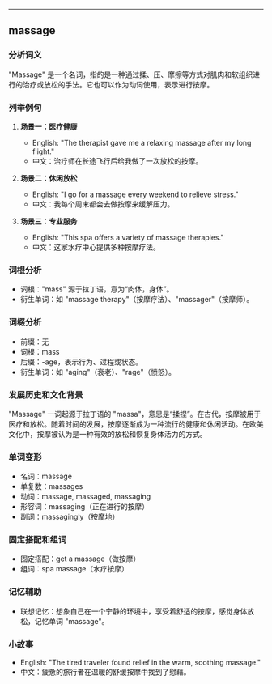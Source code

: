 
---------------
## massage
### 分析词义
"Massage" 是一个名词，指的是一种通过揉、压、摩擦等方式对肌肉和软组织进行的治疗或放松的手法。它也可以作为动词使用，表示进行按摩。

### 列举例句
1. **场景一：医疗健康**
   - English: "The therapist gave me a relaxing massage after my long flight."
   - 中文：治疗师在长途飞行后给我做了一次放松的按摩。

2. **场景二：休闲放松**
   - English: "I go for a massage every weekend to relieve stress."
   - 中文：我每个周末都会去做按摩来缓解压力。

3. **场景三：专业服务**
   - English: "This spa offers a variety of massage therapies."
   - 中文：这家水疗中心提供多种按摩疗法。

### 词根分析
- 词根："mass" 源于拉丁语，意为“肉体，身体”。
- 衍生单词：如 "massage therapy"（按摩疗法）、"massager"（按摩师）。

### 词缀分析
- 前缀：无
- 词根：mass
- 后缀：-age，表示行为、过程或状态。
- 衍生单词：如 "aging"（衰老）、"rage"（愤怒）。

### 发展历史和文化背景
"Massage" 一词起源于拉丁语的 "massa"，意思是“揉捏”。在古代，按摩被用于医疗和放松。随着时间的发展，按摩逐渐成为一种流行的健康和休闲活动。在欧美文化中，按摩被认为是一种有效的放松和恢复身体活力的方式。

### 单词变形
- 名词：massage
- 单复数：massages
- 动词：massage, massaged, massaging
- 形容词：massaging（正在进行的按摩）
- 副词：massagingly（按摩地）

### 固定搭配和组词
- 固定搭配：get a massage（做按摩）
- 组词：spa massage（水疗按摩）

### 记忆辅助
- 联想记忆：想象自己在一个宁静的环境中，享受着舒适的按摩，感觉身体放松，记忆单词 "massage"。

### 小故事
- English: "The tired traveler found relief in the warm, soothing massage."
- 中文：疲惫的旅行者在温暖的舒缓按摩中找到了慰藉。

